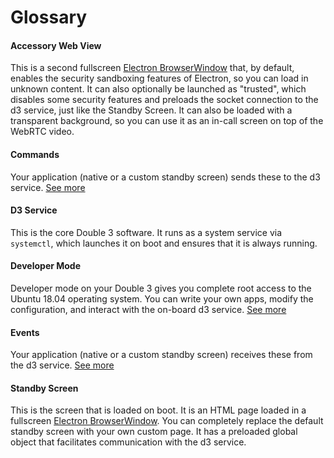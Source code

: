 # Glossary

#### Accessory Web View
This is a second fullscreen [Electron BrowserWindow](https://www.electronjs.org/docs/api/browser-window) that, by default, enables the security sandboxing features of Electron, so you can load in unknown content. It can also optionally be launched as "trusted", which disables some security features and preloads the socket connection to the d3 service, just like the Standby Screen. It can also be loaded with a transparent background, so you can use it as an in-call screen on top of the WebRTC video.

#### Commands
Your application (native or a custom standby screen) sends these to the d3 service. [See more](Communication.md)

#### D3 Service
This is the core Double 3 software. It runs as a system service via `systemctl`, which launches it on boot and ensures that it is always running.

#### Developer Mode
Developer mode on your Double 3 gives you complete root access to the Ubuntu 18.04 operating system. You can write your own apps, modify the configuration, and interact with the on-board d3 service. [See more](Developer%20Mode.md)

#### Events
Your application (native or a custom standby screen) receives these from the d3 service. [See more](Communication.md)

#### Standby Screen
This is the screen that is loaded on boot. It is an HTML page loaded in a fullscreen [Electron BrowserWindow](https://www.electronjs.org/docs/api/browser-window). You can completely replace the default standby screen with your own custom page. It has a preloaded global object that facilitates communication with the d3 service.
